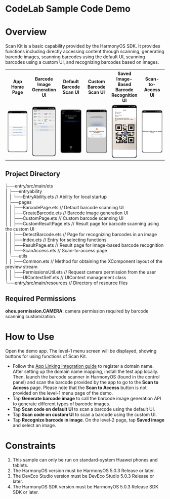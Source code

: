 # CodeLab Sample Code Demo

# Overview

Scan Kit is a basic capability provided by the HarmonyOS SDK. It provides functions including directly accessing content through scanning, generating barcode images, scanning barcodes using the default UI, scanning barcodes using a custom UI, and recognizing barcodes based on images.

<table>
  <tr>
    <th width=16.5%>App Home Page</th>
    <th width=16.5%>Barcode Image Generation UI</th>
    <th width=16.5%>Default Barcode Scan UI</th>
    <th width=16.5%>Custom Barcode Scan UI</th>
    <th width=16.5%>Saved Image-Based Barcode Recognition UI</th>
    <th width=16.5%>Scan-to-Access UI</th>
  </tr>
  <tr>
    <td><img src='entry/src/screenshots/home_en.jpg'></td>
    <td><img src='entry/src/screenshots/generate_en.jpg'></td>
    <td><img src='entry/src/screenshots/default_en.jpg'></td>
    <td><img src='entry/src/screenshots/custom_en.jpg'></td>
    <td><img src='entry/src/screenshots/detect_en.jpg'></td>
    <td><img src='entry/src/screenshots/access_en.jpg'></td>
  </tr>
</table>

## Project Directory
├──entry/src/main/ets  
│  ├──entryability  
│  │  └──EntryAbility.ets       // Ability for local startup  
│  ├──pages  
│  │  ├──BarcodePage.ets       // Default barcode scanning UI  
│  │  ├──CreateBarcode.ets     // Barcode image generation UI  
│  │  ├──CustomPage.ets        // Custom barcode scanning UI  
│  │  ├──CustomResultPage.ets  // Result page for barcode scanning using the custom UI  
│  │  ├──DetectBarcode.ets     // Page for recognizing barcodes in an image  
│  │  ├──Index.ets             // Entry for selecting functions  
│  │  ├──ResultPage.ets        // Result page for image-based barcode recognition  
│  │  └──ScanAccess.ets        // Scan-to-access page  
│  └──utils  
│  │  ├──Common.ets            // Method for obtaining the XComponent layout of the preview stream  
│  │  ├──PermissionsUtil.ets   // Request camera permission from the user  
│  │  └──UIContextSelf.ets     // UIContext management class  
└──entry/src/main/resources    // Directory of resource files

## Required Permissions

**ohos.permission.CAMERA**: camera permission required by barcode scanning customization.

# How to Use

Open the demo app. The level-1 menu screen will be displayed, showing buttons for using functions of Scan Kit.

- Follow the [App Linking integration guide](https://developer.huawei.com/consumer/en/doc/harmonyos-guides/app-linking-startup) to register a domain name. After setting up the domain name mapping, install the test app locally. Then, launch the barcode scanner in HarmonyOS (found in the control panel) and scan the barcode provided by the app to go to the **Scan to Access** page. Please note that the **Scan to Access** button is not provided on the level-1 menu page of the demo.
- Tap **Generate barcode image** to call the barcode image generation API to generate different types of barcode images.
- Tap **Scan code on default UI** to scan a barcode using the default UI.
- Tap **Scan code on custom UI** to scan a barcode using the custom UI.
- Tap **Recognize barcode in image**. On the level-2 page, tap **Saved image** and select an image.

# Constraints

1. This sample can only be run on standard-system Huawei phones and tablets.
2. The HarmonyOS version must be HarmonyOS 5.0.3 Release or later.
3. The DevEco Studio version must be DevEco Studio 5.0.3 Release or later.
4. The HarmonyOS SDK version must be HarmonyOS 5.0.3 Release SDK SDK or later.
